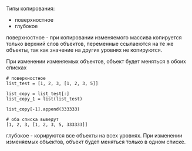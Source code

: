 Типы копирования:
- поверхностное 
- глубокое

поверхностное - при копировании изменяемого массива копируется только верхний слов объектов, переменные ссылаеются на те же объекты, так как значение на других уровнях не копируются.

При изменении изменяемых объектов, объект будет меняться в обоих списках

```
# поверхностное
list_test = [1, 2, 3, [1, 2, 3, 5]]

list_copy = list_test[:] 
list_copy_1 = list(list_test)

list_copy[-1].append(333333)

# оба списка выведут
[1, 2, 3, [1, 2, 3, 5, 333333]]

```

глубокое - корируются все объекты на всех уровнях.
При изменении изменяемых объектов, объект будет меняться только в одном списке.

